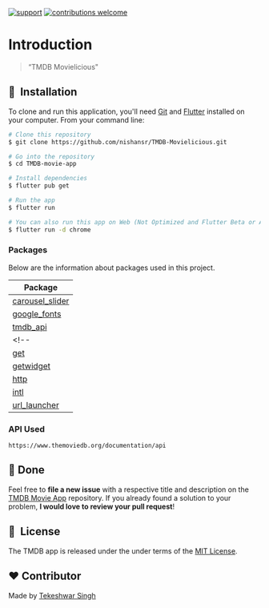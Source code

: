 [![support](https://img.shields.io/badge/plateform-flutter%7Candroid%20studio-9cf?style=plastic&logo=appveyor)](https://github.com/tsvillain/TMDB-movie-app)
[![contributions welcome](https://img.shields.io/badge/contributions-welcome-brightgreen.svg?style=flat)](https://github.com/nishansr/TMDB-Movielicious/issues)

# Introduction

> “TMDB Movielicious" 

<!-- ## :bulb: Key Features (or What will you learn, if you are here to learn)

- [x] List Trending Movies
- [x] Check Movie Details
- [x] API Integration
- [x] Open Movie Trailer on YouTube
- [x] Search Movies
- [x] GetX State Management
- [ ] Show Details of Search Movie Result
- [ ] Refine Code
- [ ] Use local DB to store Favourite movie -->

## 🚀 &nbsp;Installation

To clone and run this application, you'll need [Git](https://git-scm.com) and [Flutter](https://flutter.dev/docs/get-started/install) installed on your computer. From your command line:

```bash
# Clone this repository
$ git clone https://github.com/nishansr/TMDB-Movielicious.git

# Go into the repository
$ cd TMDB-movie-app

# Install dependencies
$ flutter pub get

# Run the app
$ flutter run

# You can also run this app on Web (Not Optimized and Flutter Beta or Above Channel Required)
$ flutter run -d chrome
```

### Packages

Below are the information about packages used in this project.

| Package                                                     |
| ----------------------------------------------------------- |
| [carousel_slider](https://pub.dev/packages/carousel_slider) |
| [google_fonts](https://pub.dev/packages/google_fonts) |
| [tmdb_api](https://pub.dev/packages/tmdb_api) |
<!-- | [flutter_svg](https://pub.dev/packages/flutter_svg)         |
| [get](https://pub.dev/packages/get)                         |
| [getwidget](https://pub.dev/packages/getwidget)             |
| [http](https://pub.dev/packages/http)                       |
| [intl](https://pub.dev/packages/intl)                       |
| [url_launcher](https://pub.dev/packages/url_launcher)       | -->

### API Used

`https://www.themoviedb.org/documentation/api`


<!-- ### Directory Structure

The project directory structure is as follows: 
```
├── android
├── asset
├── build
├── ios
├── lib
    ├── controller
    ├── model
    ├── services
    ├── view
    ├── constants.dart
    ├── main.dart
├── pubspec.lock
├── pubspec.yaml

```

What's in **controller**
-> GetX controller

What's in **model**
-> Data Model for JSON data for easy access.

What's in **services**
-> http Network call to TMDB Database using TMDB API

What's in **view**
-> Contains the UI Widget for respected Page View. -->

## :clap: Done

Feel free to **file a new issue** with a respective title and description on the [TMDB Movie App](https://github.com/nishansr/TMDB-Movielicious/issues) repository. If you already found a solution to your problem, **I would love to review your pull request**!

## 📘&nbsp; License

The TMDB app is released under the under terms of the [MIT License](LICENSE).

## :heart: Contributor

Made by [Tekeshwar Singh](https://github.com/nishansr)